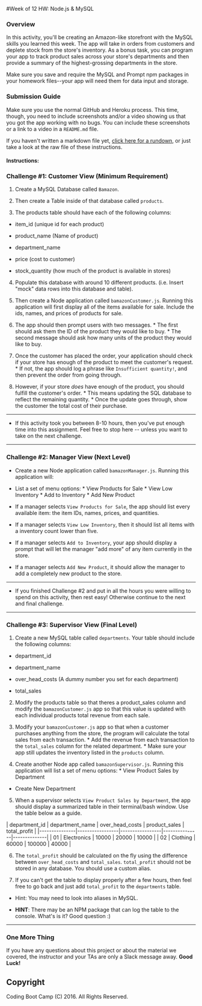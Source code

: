 #Week of 12 HW: Node.js & MySQL

### Overview

In this activity, you'll be creating an Amazon-like storefront with the MySQL
skills you learned this week. The app will take in orders from customers and
deplete stock from the store's inventory. As a bonus task, you can program your
app to track product sales across your store's departments and then provide a
summary of the highest-grossing departments in the store.

Make sure you save and require the MySQL and Prompt npm packages in your
homework files--your app will need them for data input and storage.

### Submission Guide

Make sure you use the normal GitHub and Heroku process. This time, though, you
need to include screenshots and/or a video showing us that you got the app
working with no bugs. You can include these screenshots or a link to a video in
a `README.md` file.

If you haven't written a markdown file yet, [click here for a
rundown](https://guides.github.com/features/mastering-markdown/), or just take
a look at the raw file of these instructions.

#### Instructions:

### Challenge #1: Customer View (Minimum Requirement)

1. Create a MySQL Database called `Bamazon`.

2. Then create a Table inside of that database called `products`.

3. The products table should have each of the following columns:

* item_id (unique id for each product)

* product_name (Name of product)

* department_name

* price (cost to customer)

* stock_quantity (how much of the product is available in stores)

4. Populate this database with around 10 different products. (i.e. Insert
"mock" data rows into this database and table).

5. Then create a Node application called `bamazonCustomer.js`. Running this
application will first display all of the items available for sale. Include the
ids, names, and prices of products for sale.

6. The app should then prompt users with two messages. * The first should ask
them the ID of the product they would like to buy. * The second message should
ask how many units of the product they would like to buy.

7. Once the customer has placed the order, your application should check if
your store has enough of the product to meet the customer's request. * If not,
the app should log a phrase like `Insufficient quantity!`, and then prevent the
order from going through.

8. However, if your store *does* have enough of the product, you should fulfill
the customer's order. * This means updating the SQL database to reflect the
remaining quantity. * Once the update goes through, show the customer the total
cost of their purchase.


---------------------------------

* If this activity took you between 8-10 hours, then you've put enough time
into this assignment. Feel free to stop here -- unless you want to take on the
next challenge.

------------------------------------

### Challenge #2: Manager View (Next Level)


* Create a new Node application called `bamazonManager.js`. Running this
application will:

* List a set of menu options: * View Products for Sale * View Low Inventory *
Add to Inventory * Add New Product

* If a manager selects `View Products for Sale`, the app should list every
available item: the item IDs, names, prices, and quantities.

* If a manager selects `View Low Inventory`, then it should list all items with
a inventory count lower than five.

* If a manager selects `Add to Inventory`, your app should display a prompt
that will let the manager "add more" of any item currently in the store.

* If a manager selects `Add New Product`, it should allow the manager to add a
completely new product to the store.

---------------------------------

* If you finished Challenge #2 and put in all the hours you were willing to
spend on this activity, then rest easy! Otherwise continue to the next and
final challenge.

------------------------------------
### Challenge #3: Supervisor View (Final Level)


1. Create a new MySQL table called `departments`. Your table should include the
following columns:

* department_id

* department_name

* over_head_costs (A dummy number you set for each department)

* total_sales

2. Modify the products table so that theres a product_sales column and modify
the `bamazonCustomer.js` app so that this value is updated with each individual
products total revenue from each sale.

3. Modify your `bamazonCustomer.js` app so that when a customer purchases
anything from the store, the program will calculate the total sales from each
transaction. * Add the revenue from each transaction to the `total_sales`
column for the related department. * Make sure your app still updates the
inventory listed in the `products` column.

4. Create another Node app called `bamazonSupervisor.js`. Running this
application will list a set of menu options: * View Product Sales by Department
* Create New Department

5. When a supervisor selects `View Product Sales by Department`, the app should
display a summarized table in their terminal/bash window. Use the table below
as a guide.

| department_id | department_name | over_head_costs | product_sales |
total_profit |
|---------------|-----------------|-----------------|---------------|--------------|
| 01 | Electronics | 10000 | 20000 | 10000 | | 02 | Clothing | 60000 | 100000 |
40000 |

6. The `total_profit` should be calculated on the fly using the difference
between `over_head_costs` and `total_sales`. `total_profit` should not be
stored in any database. You should use a custom alias.

7. If you can't get the table to display properly after a few hours, then feel
free to go back and just add `total_profit` to the `departments` table.

* Hint: You may need to look into aliases in MySQL.

* **HINT**: There may be an NPM package that can log the table to the console.
What's is it? Good question :)

-------
### One More Thing
If you have any questions about this project or about the material we covered,
the instructor and your TAs are only a Slack message away.
**Good Luck!**

## Copyright
Coding Boot Camp (C) 2016. All Rights Reserved.
